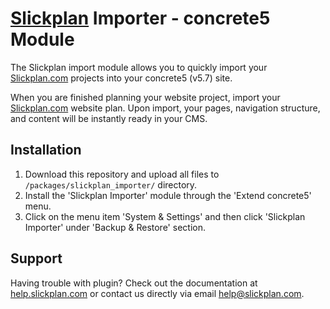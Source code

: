 # [Slickplan](http://slickplan.com) Importer - concrete5 Module

The Slickplan import module allows you to quickly import your [Slickplan.com](http://slickplan.com) projects into your concrete5 (v5.7) site.

When you are finished planning your website project, import your [Slickplan.com](http://slickplan.com) website plan. Upon import, your pages, navigation structure, and content will be instantly ready in your CMS.

## Installation

1. Download this repository and upload all files to `/packages/slickplan_importer/` directory.
2. Install the 'Slickplan Importer' module through the 'Extend concrete5' menu.
3. Click on the menu item 'System & Settings' and then click 'Slickplan Importer' under 'Backup & Restore' section.

## Support

Having trouble with plugin? Check out the documentation at [help.slickplan.com](http://help.slickplan.com/) or contact us directly via email [help@slickplan.com](mailto:help@slickplan.com).